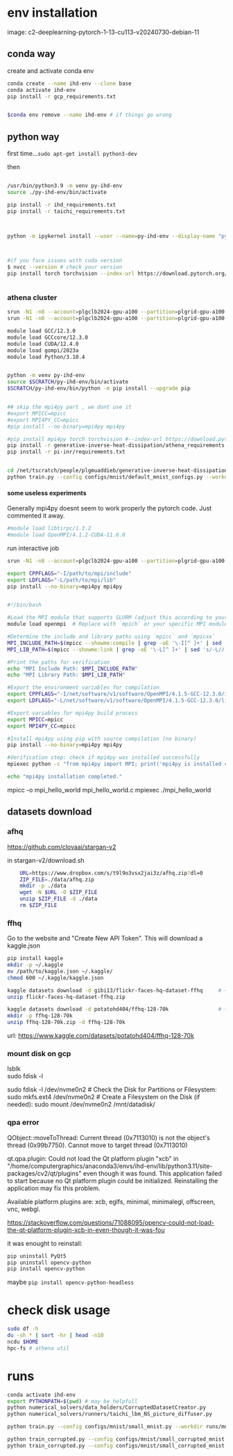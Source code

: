 
# env installation

image:
c2-deeplearning-pytorch-1-13-cu113-v20240730-debian-11

## conda way

create and activate conda env

```.sh
conda create --name ihd-env --clone base
conda activate ihd-env
pip install -r gcp_requirements.txt


$conda env remove --name ihd-env # if things go wrong
```

## python way

first time...`sudo apt-get install python3-dev`

then

```.sh

/usr/bin/python3.9 -m venv py-ihd-env
source ./py-ihd-env/bin/activate

pip install -r ihd_requirements.txt
pip install -r taichi_requirements.txt



python -m ipykernel install --user --name=py-ihd-env --display-name "py-ihd-env"



#if you face issues with cuda version
$ nvcc --version # check your version
pip install torch torchvision --index-url https://download.pytorch.org/whl/cu113 # and install the right one



```

### athena cluster

```.sh
srun -N1 -n8 --account=plgclb2024-gpu-a100 --partition=plgrid-gpu-a100 --gres=gpu:1 --time=08:00:00 --pty /bin/bash -l
srun -N1 -n8 --account=plgclb2024-gpu-a100 --partition=plgrid-gpu-a100 --gres=gpu:1 --time=01:00:00 --pty /bin/bash -l

module load GCC/12.3.0
module load GCCcore/12.3.0
module load CUDA/12.4.0
module load gompi/2023a
module load Python/3.10.4


python -m venv py-ihd-env
source $SCRATCH/py-ihd-env/bin/activate
$SCRATCH/py-ihd-env/bin/python -m pip install --upgrade pip


## skip the mpi4py part , we dont use it
#export MPICC=mpicc
#export MPI4PY_CC=mpicc
#pip install --no-binary=mpi4py mpi4py

#pip install mpi4py torch torchvision #--index-url https://download.pytorch.org/whl/cu124 # 116
pip install -r generative-inverse-heat-dissipation/athena_requirements.txt
pip install -r pi-inr/requirements.txt


cd /net/tscratch/people/plgmuaddieb/generative-inverse-heat-dissipation
python train.py --config configs/mnist/default_mnist_configs.py --workdir runs/mnist/default
```

#### some useless experiments

Generally mpi4py doesnt seem to work properly the pytorch code.
Just commented it away.

```.bash
#module load libtirpc/1.3.2
#module load OpenMPI/4.1.2-CUDA-11.6.0
```

run interactive job

```.bash
srun -N1 -n8 --account=plgclb2024-gpu-a100 --partition=plgrid-gpu-a100 --gres=gpu:1 --time=08:00:00 --pty /bin/bash -l
```

```.bash
export CPPFLAGS="-I/path/to/mpi/include"
export LDFLAGS="-L/path/to/mpi/lib"
pip install --no-binary=mpi4py mpi4py


#!/bin/bash

#Load the MPI module that supports SLURM (adjust this according to your environment)
module load openmpi  # Replace with `mpich` or your specific MPI module if needed

#Determine the include and library paths using `mpicc` and `mpicxx`
MPI_INCLUDE_PATH=$(mpicc --showme:compile | grep -oE '\-I[^ ]+' | sed 's/-I//')
MPI_LIB_PATH=$(mpicc --showme:link | grep -oE '\-L[^ ]+' | sed 's/-L//')

#Print the paths for verification
echo "MPI Include Path: $MPI_INCLUDE_PATH"
echo "MPI Library Path: $MPI_LIB_PATH"

#Export the environment variables for compilation 
export CPPFLAGS="-I/net/software/v1/software/OpenMPI/4.1.5-GCC-12.3.0/include"
export LDFLAGS="-L/net/software/v1/software/OpenMPI/4.1.5-GCC-12.3.0/lib -L/net/software/v1/software/hwloc/2.9.1-GCCcore-12.3.0/lib -L/net/software/v1/software/libevent/2.1.12-GCCcore-12.3.0/lib -Wl,-rpath -Wl,/net/software/v1/software/OpenMPI/4.1.5-GCC-12.3.0/lib -Wl,-rpath -Wl,/net/software/v1/software/hwloc/2.9.1-GCCcore-12.3.0/lib -Wl,-rpath -Wl,/net/software/v1/software/libevent/2.1.12-GCCcore-12.3.0/lib -Wl,--enable-new-dtags -lmpi"

#Export variables for mpi4py build process
export MPICC=mpicc
export MPI4PY_CC=mpicc

#Install mpi4py using pip with source compilation (no binary)
pip install --no-binary=mpi4py mpi4py

#Verification step: check if mpi4py was installed successfully
mpiexec python -c "from mpi4py import MPI; print('mpi4py is installed correctly.')" || echo "Installation failed."

echo "mpi4py installation completed."
```

mpicc -o mpi_hello_world mpi_hello_world.c
mpiexec ./mpi_hello_world

## datasets download

### afhq

https://github.com/clovaai/stargan-v2

in stargan-v2/download.sh

```.sh
    URL=https://www.dropbox.com/s/t9l9o3vsx2jai3z/afhq.zip?dl=0
    ZIP_FILE=./data/afhq.zip
    mkdir -p ./data
    wget -N $URL -O $ZIP_FILE
    unzip $ZIP_FILE -d ./data
    rm $ZIP_FILE
```

### ffhq

Go to the website and "Create New API Token". This will download a kaggle.json

```.sh
pip install kaggle
mkdir -p ~/.kaggle
mv /path/to/kaggle.json ~/.kaggle/
chmod 600 ~/.kaggle/kaggle.json

kaggle datasets download -d gibi13/flickr-faces-hq-dataset-ffhq     # ~80GB
unzip flickr-faces-hq-dataset-ffhq.zip

kaggle datasets download -d potatohd404/ffhq-128-70k                # ~2GB
mkdir -p ffhq-128-70k
unzip ffhq-128-70k.zip -d ffhq-128-70k
```

url:
<https://www.kaggle.com/datasets/potatohd404/ffhq-128-70k>

### mount disk on gcp

lsblk  
sudo fdisk -l

sudo fdisk -l /dev/nvme0n2 # Check the Disk for Partitions or Filesystem:
sudo mkfs.ext4 /dev/nvme0n2 # Create a Filesystem on the Disk (if needed):
sudo mount /dev/nvme0n2 /mnt/datadisk/

### qpa error

QObject::moveToThread: Current thread (0x7113010) is not the object's thread (0x99b7750).
Cannot move to target thread (0x7113010)

qt.qpa.plugin: Could not load the Qt platform plugin "xcb" in "/home/computergraphics/anaconda3/envs/ihd-env/lib/python3.11/site-packages/cv2/qt/plugins" even though it was found.
This application failed to start because no Qt platform plugin could be initialized. Reinstalling the application may fix this problem.

Available platform plugins are: xcb, eglfs, minimal, minimalegl, offscreen, vnc, webgl.

<https://stackoverflow.com/questions/71088095/opencv-could-not-load-the-qt-platform-plugin-xcb-in-even-though-it-was-fou>

it was enought to reinstall:

```.sh
pip uninstall PyQt5
pip uninstall opencv-python
pip install opencv-python
```

maybe `pip install opencv-python-headless`

# check disk usage

```.sh
sudo df -h
du -sh * | sort -hr | head -n10
ncdu $HOME
hpc-fs # athena util
```

# runs

```.sh
conda activate ihd-env
export PYTHONPATH=$(pwd) # may be helpfull
python numerical_solvers/data_holders/CorruptedDatasetCreator.py
python numerical_solvers/runners/taichi_lbm_NS_picture_diffuser.py

python train.py --config configs/mnist/small_mnist.py --workdir runs/mnist/small_mnist

python train_corrupted.py --config configs/mnist/small_corrupted_mnist.py  --workdir runs/mnist/small_lbm_mnist  --forwardsolverconfig=configs/mnist/lbm_ns_config.py
python train_corrupted.py --config configs/mnist/small_corrupted_mnist.py  --workdir runs/mnist/small_blurr_mnist  --forwardsolverconfig=configs/mnist/blurring_configs.py
```
